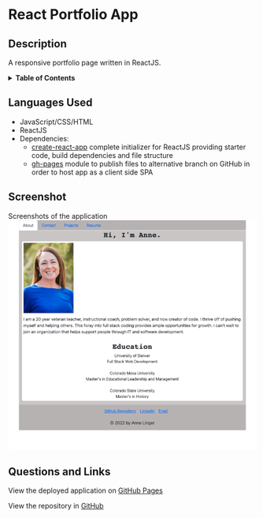 # React Portfolio App

## Description
A responsive portfolio page written in ReactJS. 

<details>
<summary><strong>Table of Contents</strong></summary>

- [React Portfolio App](#react-portfolio-app)
  - [Description](#description)
  - [Languages Used](#languages-used)
  - [Screenshot](#screenshot)
  - [Questions and Links](#questions-and-links)
</details>

## Languages Used
- JavaScript/CSS/HTML
- ReactJS
- Dependencies:
    - [create-react-app](https://create-react-app.dev/) complete initializer for ReactJS providing starter code, build dependencies and file structure
    - [gh-pages](https://www.npmjs.com/package/gh-pages) module to publish files to alternative branch on GitHub in order to host app as a client side SPA


## Screenshot
Screenshots of the application 
![Screenshot of home/about page](./src/images/React-Portfolio-Anne-Linger-Web-Developer.png)


## Questions and Links

View the deployed application on [GitHub Pages]()

View the repository in [GitHub](https://github.com/amccorkl/react-portfolio)




 
